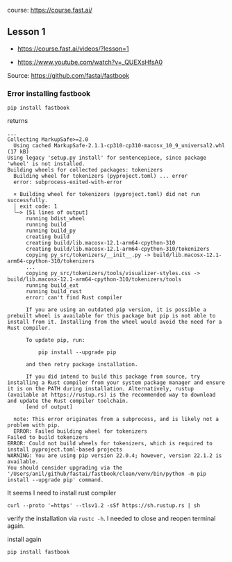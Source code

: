 
course: https://course.fast.ai/

## Lesson 1

- https://course.fast.ai/videos/?lesson=1
    
- https://www.youtube.com/watch?v=_QUEXsHfsA0


Source: https://github.com/fastai/fastbook

### Error installing fastbook

```
pip install fastbook
```

returns

```
...
Collecting MarkupSafe>=2.0
  Using cached MarkupSafe-2.1.1-cp310-cp310-macosx_10_9_universal2.whl (17 kB)
Using legacy 'setup.py install' for sentencepiece, since package 'wheel' is not installed.
Building wheels for collected packages: tokenizers
  Building wheel for tokenizers (pyproject.toml) ... error
  error: subprocess-exited-with-error
  
  × Building wheel for tokenizers (pyproject.toml) did not run successfully.
  │ exit code: 1
  ╰─> [51 lines of output]
      running bdist_wheel
      running build
      running build_py
      creating build
      creating build/lib.macosx-12.1-arm64-cpython-310
      creating build/lib.macosx-12.1-arm64-cpython-310/tokenizers
      copying py_src/tokenizers/__init__.py -> build/lib.macosx-12.1-arm64-cpython-310/tokenizers
      ...
      copying py_src/tokenizers/tools/visualizer-styles.css -> build/lib.macosx-12.1-arm64-cpython-310/tokenizers/tools
      running build_ext
      running build_rust
      error: can't find Rust compiler
      
      If you are using an outdated pip version, it is possible a prebuilt wheel is available for this package but pip is not able to install from it. Installing from the wheel would avoid the need for a Rust compiler.
      
      To update pip, run:
      
          pip install --upgrade pip
      
      and then retry package installation.
      
      If you did intend to build this package from source, try installing a Rust compiler from your system package manager and ensure it is on the PATH during installation. Alternatively, rustup (available at https://rustup.rs) is the recommended way to download and update the Rust compiler toolchain.
      [end of output]
  
  note: This error originates from a subprocess, and is likely not a problem with pip.
  ERROR: Failed building wheel for tokenizers
Failed to build tokenizers
ERROR: Could not build wheels for tokenizers, which is required to install pyproject.toml-based projects
WARNING: You are using pip version 22.0.4; however, version 22.1.2 is available.
You should consider upgrading via the '/Users/anil/github/fastai/fastbook/clean/venv/bin/python -m pip install --upgrade pip' command.
```

It seems I need to install rust compiler

```
curl --proto '=https' --tlsv1.2 -sSf https://sh.rustup.rs | sh
```

verify the installation via `rustc -h`. I needed to close and reopen terminal again.

install again

```
pip install fastbook
```